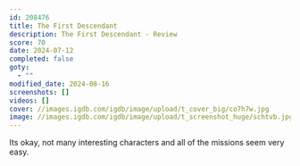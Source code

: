 ```yaml
---
id: 208476
title: The First Descendant
description: The First Descendant - Review
score: 70
date: 2024-07-12
completed: false
goty:
  - ""
modified_date: 2024-08-16
screenshots: []
videos: []
cover: //images.igdb.com/igdb/image/upload/t_cover_big/co7h7w.jpg
image: //images.igdb.com/igdb/image/upload/t_screenshot_huge/schtvb.jpg
---
```

Its okay, not many interesting characters and all of the missions seem very easy.